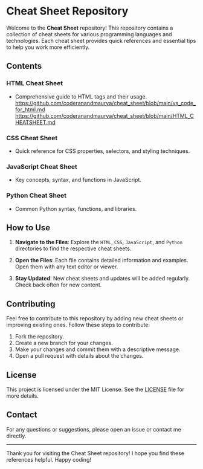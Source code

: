 # Cheat Sheet Repository

Welcome to the **Cheat Sheet** repository! This repository contains a collection of cheat sheets for various programming languages and technologies. Each cheat sheet provides quick references and essential tips to help you work more efficiently.

## Contents

### HTML Cheat Sheet
- Comprehensive guide to HTML tags and their usage.
  https://github.com/coderanandmaurya/cheat_sheet/blob/main/vs_code_for_html.md
  https://github.com/coderanandmaurya/cheat_sheet/blob/main/HTML_CHEATSHEET.md

### CSS Cheat Sheet
- Quick reference for CSS properties, selectors, and styling techniques.

### JavaScript Cheat Sheet
- Key concepts, syntax, and functions in JavaScript.

### Python Cheat Sheet
- Common Python syntax, functions, and libraries.

## How to Use

1. **Navigate to the Files**: Explore the `HTML`, `CSS`, `JavaScript`, and `Python` directories to find the respective cheat sheets.

2. **Open the Files**: Each file contains detailed information and examples. Open them with any text editor or viewer.

3. **Stay Updated**: New cheat sheets and updates will be added regularly. Check back often for new content.

## Contributing

Feel free to contribute to this repository by adding new cheat sheets or improving existing ones. Follow these steps to contribute:

1. Fork the repository.
2. Create a new branch for your changes.
3. Make your changes and commit them with a descriptive message.
4. Open a pull request with details about the changes.

## License

This project is licensed under the MIT License. See the [LICENSE](LICENSE) file for more details.

## Contact

For any questions or suggestions, please open an issue or contact me directly.

---

Thank you for visiting the Cheat Sheet repository! I hope you find these references helpful. Happy coding!
